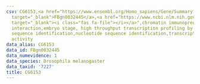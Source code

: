 ```yaml
---
csv: CG6153,<a href="https://www.ensembl.org/Homo_sapiens/Gene/Summary?db=core;g=FBgn0032445"
  target="_blank">FBgn0032445</a>,<a href="https://www.ncbi.nlm.nih.gov/pubmed/15998452"
  target="_blank"><i class="fas fa-file"></i></a>",chromatin immunoprecipitation assay,direct
  interaction,embryo stage, high throughput transcription profiling by microarray,nucleotide
  sequence identification,nucleotide sequence identification,transcriptional regulation,down-regulates
  activity
data_alias: CG6153
data_id: FBgn0032445
data_numevidence: 1
data_species: Drosophila melanogaster
data_taxid: '7227'
title: CG6153
---
```

